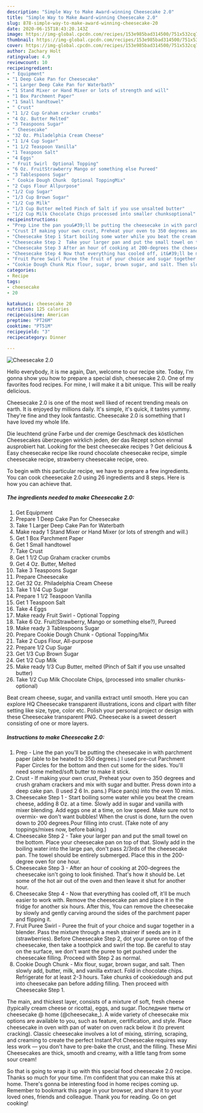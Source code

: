 ```yaml
---
description: "Simple Way to Make Award-winning Cheesecake 2.0"
title: "Simple Way to Make Award-winning Cheesecake 2.0"
slug: 878-simple-way-to-make-award-winning-cheesecake-20
date: 2020-06-15T18:43:20.143Z
image: https://img-global.cpcdn.com/recipes/153e985bad314500/751x532cq70/cheesecake-20-recipe-main-photo.jpg
thumbnail: https://img-global.cpcdn.com/recipes/153e985bad314500/751x532cq70/cheesecake-20-recipe-main-photo.jpg
cover: https://img-global.cpcdn.com/recipes/153e985bad314500/751x532cq70/cheesecake-20-recipe-main-photo.jpg
author: Zachary Holt
ratingvalue: 4.9
reviewcount: 10
recipeingredient:
- " Equipment"
- "1 Deep Cake Pan for Cheesecake"
- "1 Larger Deep Cake Pan for Waterbath"
- "1 Stand Mixer or Hand Mixer or lots of strength and will"
- "1 Box Parchment Paper"
- "1 Small handtowel"
- " Crust"
- "1 1/2 Cup Graham cracker crumbs"
- "4 Oz. Butter Melted"
- "3 Teaspoons Sugar"
- " Cheesecake"
- "32 Oz. Philadelphia Cream Cheese"
- "1 1/4 Cup Sugar"
- "1 1/2 Teaspoon Vanilla"
- "1 Teaspoon Salt"
- "4 Eggs"
- " Fruit Swirl  Optional Topping"
- "6 Oz. FruitStrawberry Mango or something else Pureed"
- "3 Tablespoons Sugar"
- " Cookie Dough Chunk  Optional ToppingMix"
- "2 Cups Flour Allpurpose"
- "1/2 Cup Sugar"
- "1/3 Cup Brown Sugar"
- "1/2 Cup Milk"
- "1/3 Cup Butter melted Pinch of Salt if you use unsalted butter"
- "1/2 Cup Milk Chocolate Chips processed into smaller chunksoptional"
recipeinstructions:
- "Prep Line the pan you&#39;ll be putting the cheesecake in with parchment paper (able to be heated to 350 degrees.) I used pre-cut Parchment Paper Circles for the bottom and then cut some for the sides. You&#39;ll need some melted/soft butter to make it stick."
- "Crust If making your own crust, Preheat your oven to 350 degrees and crush graham crackers and mix with sugar and butter. Press down into a deep cake pan. (I used 2 6 In. pans.) Place pan(s) into the oven 10 mins."
- "Cheesecake Step 1 Start boiling some water while you beat the cream cheese, adding 8 Oz. at a time. Slowly add in sugar and vanilla with mixer blending. Add eggs one at a time, on low speed. Make sure not to overmix- we don&#39;t want bubbles! When the crust is done, turn the oven down to 200 degrees.Pour filling into crust. (Take note of any toppings/mixes now, before baking.)"
- "Cheesecake Step 2  Take your larger pan and put the small towel on the bottom. Place your cheesecake pan on top of that. Slowly add in the boiling water into the large pan, don&#39;t pass 2/3rds of the cheesecake pan. The towel should be entirely submerged. Place this in the 200-degree oven for one hour."
- "Cheesecake Step 3 After an hour of cooking at 200-degrees the cheesecake isn&#39;t going to look finished. That&#39;s how it should be. Let some of the hot air out of the oven and then leave it shut for another hour."
- "Cheesecake Step 4 Now that everything has cooled off, it&#39;ll be much easier to work with. Remove the cheesecake pan and place it in the fridge for another six hours. After this, You can remove the cheesecake by slowly and gently carving around the sides of the parchment paper and flipping it."
- "Fruit Puree Swirl Puree the fruit of your choice and sugar together in a blender. Pass the mixture through a mesh strainer if seeds are in it (strawberries). Before Cheesecake Step 2, dot your puree on top of the cheesecake, then take a toothpick and swirl the top. Be careful to stay on the surface, we don&#39;t want the puree to get pushed under the cheesecake filling. Proceed with Step 2 as normal."
- "Cookie Dough Chunk Mix flour, sugar, brown sugar, and salt. Then slowly add, butter, milk, and vanilla extract. Fold in chocolate chips. Refrigerate for at least 2-3 hours. Take chunks of cookiedough and put into cheesecake pan before adding filling. Then proceed with Cheesecake Step 1."
categories:
- Recipe
tags:
- cheesecake
- 20

katakunci: cheesecake 20 
nutrition: 125 calories
recipecuisine: American
preptime: "PT26M"
cooktime: "PT51M"
recipeyield: "3"
recipecategory: Dinner

---
```



![Cheesecake 2.0](https://img-global.cpcdn.com/recipes/153e985bad314500/751x532cq70/cheesecake-20-recipe-main-photo.jpg)

Hello everybody, it is me again, Dan, welcome to our recipe site. Today, I'm gonna show you how to prepare a special dish, cheesecake 2.0. One of my favorites food recipes. For mine, I will make it a bit unique. This will be really delicious.

Cheesecake 2.0 is one of the most well liked of recent trending meals on earth. It is enjoyed by millions daily. It's simple, it's quick, it tastes yummy. They're fine and they look fantastic. Cheesecake 2.0 is something that I have loved my whole life.

Die leuchtend grüne Farbe und der cremige Geschmack des köstlichen Cheesecakes überzeugen wirklich jeden, der das Rezept schon einmal ausprobiert hat. Looking for the best cheesecake recipes ? Get delicious &amp; Easy cheesecake recipe like round chocolate cheesecake recipe, simple cheesecake recipe, strawberry cheesecake recipe, oreo.


To begin with this particular recipe, we have to prepare a few ingredients. You can cook cheesecake 2.0 using 26 ingredients and 8 steps. Here is how you can achieve that.

<!--inarticleads1-->

##### The ingredients needed to make Cheesecake 2.0:

1. Get  Equipment
1. Prepare 1 Deep Cake Pan for Cheesecake
1. Take 1 Larger Deep Cake Pan for Waterbath
1. Make ready 1 Stand Mixer or Hand Mixer (or lots of strength and will.)
1. Get 1 Box Parchment Paper
1. Get 1 Small handtowel
1. Take  Crust
1. Get 1 1/2 Cup Graham cracker crumbs
1. Get 4 Oz. Butter, Melted
1. Take 3 Teaspoons Sugar
1. Prepare  Cheesecake
1. Get 32 Oz. Philadelphia Cream Cheese
1. Take 1 1/4 Cup Sugar
1. Prepare 1 1/2 Teaspoon Vanilla
1. Get 1 Teaspoon Salt
1. Take 4 Eggs
1. Make ready  Fruit Swirl - Optional Topping
1. Take 6 Oz. Fruit(Strawberry, Mango or something else?), Pureed
1. Make ready 3 Tablespoons Sugar
1. Prepare  Cookie Dough Chunk - Optional Topping/Mix
1. Take 2 Cups Flour, All-purpose
1. Prepare 1/2 Cup Sugar
1. Get 1/3 Cup Brown Sugar
1. Get 1/2 Cup Milk
1. Make ready 1/3 Cup Butter, melted (Pinch of Salt if you use unsalted butter)
1. Take 1/2 Cup Milk Chocolate Chips, (processed into smaller chunks-optional)


Beat cream cheese, sugar, and vanilla extract until smooth. Here you can explore HQ Cheesecake transparent illustrations, icons and clipart with filter setting like size, type, color etc. Polish your personal project or design with these Cheesecake transparent PNG. Cheesecake is a sweet dessert consisting of one or more layers. 

<!--inarticleads2-->

##### Instructions to make Cheesecake 2.0:

1. Prep - Line the pan you&#39;ll be putting the cheesecake in with parchment paper (able to be heated to 350 degrees.) I used pre-cut Parchment Paper Circles for the bottom and then cut some for the sides. You&#39;ll need some melted/soft butter to make it stick.
1. Crust - If making your own crust, Preheat your oven to 350 degrees and crush graham crackers and mix with sugar and butter. Press down into a deep cake pan. (I used 2 6 In. pans.) Place pan(s) into the oven 10 mins.
1. Cheesecake Step 1 - Start boiling some water while you beat the cream cheese, adding 8 Oz. at a time. Slowly add in sugar and vanilla with mixer blending. Add eggs one at a time, on low speed. Make sure not to overmix- we don&#39;t want bubbles! When the crust is done, turn the oven down to 200 degrees.Pour filling into crust. (Take note of any toppings/mixes now, before baking.)
1. Cheesecake Step 2 -  Take your larger pan and put the small towel on the bottom. Place your cheesecake pan on top of that. Slowly add in the boiling water into the large pan, don&#39;t pass 2/3rds of the cheesecake pan. The towel should be entirely submerged. Place this in the 200-degree oven for one hour.
1. Cheesecake Step 3 - After an hour of cooking at 200-degrees the cheesecake isn&#39;t going to look finished. That&#39;s how it should be. Let some of the hot air out of the oven and then leave it shut for another hour.
1. Cheesecake Step 4 - Now that everything has cooled off, it&#39;ll be much easier to work with. Remove the cheesecake pan and place it in the fridge for another six hours. After this, You can remove the cheesecake by slowly and gently carving around the sides of the parchment paper and flipping it.
1. Fruit Puree Swirl - Puree the fruit of your choice and sugar together in a blender. Pass the mixture through a mesh strainer if seeds are in it (strawberries). Before Cheesecake Step 2, dot your puree on top of the cheesecake, then take a toothpick and swirl the top. Be careful to stay on the surface, we don&#39;t want the puree to get pushed under the cheesecake filling. Proceed with Step 2 as normal.
1. Cookie Dough Chunk - Mix flour, sugar, brown sugar, and salt. Then slowly add, butter, milk, and vanilla extract. Fold in chocolate chips. Refrigerate for at least 2-3 hours. Take chunks of cookiedough and put into cheesecake pan before adding filling. Then proceed with Cheesecake Step 1.


The main, and thickest layer, consists of a mixture of soft, fresh cheese (typically cream cheese or ricotta), eggs, and sugar. Последние твиты от cheesecake @ home (@cheesecake_). A wide variety of cheesecake mix options are available to you, such as feature, certification, and style. Place cheesecake in oven with pan of water on oven rack below it (to prevent cracking). Classic cheesecake involves a lot of mixing, stirring, scraping, and creaming to create the perfect Instant Pot Cheesecake requires way less work — you don&#39;t have to pre-bake the crust, and the filling. These Mini Cheesecakes are thick, smooth and creamy, with a little tang from some sour cream! 

So that is going to wrap it up with this special food cheesecake 2.0 recipe. Thanks so much for your time. I'm confident that you can make this at home. There's gonna be interesting food in home recipes coming up. Remember to bookmark this page in your browser, and share it to your loved ones, friends and colleague. Thank you for reading. Go on get cooking!
